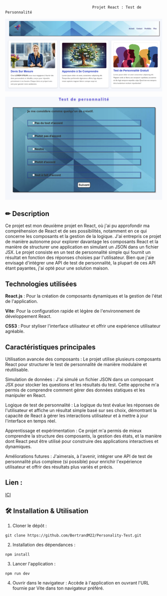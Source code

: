                                            Projet React : Test de Personnalité 
 ![preview](assets/preview.png)

  ![preview](assets/preview1.png)
## ✏ Description
Ce projet est mon deuxième projet en React, où j'ai pu approfondir ma compréhension de React et de ses possibilités, notamment en ce qui concerne les composants et la gestion de la logique. J'ai entrepris ce projet de manière autonome pour explorer davantage les composants React et la manière de structurer une application en simulant un JSON dans un fichier JSX. Le projet consiste en un test de personnalité simple qui fournit un résultat en fonction des réponses choisies par l'utilisateur. Bien que j'aie envisagé d'intégrer une API de test de personnalité, la plupart de ces API étant payantes, j'ai opté pour une solution maison.

##  Technologies utilisées
**React.js** : Pour la création de composants dynamiques et la gestion de l'état de l'application.

**Vite**: Pour la configuration rapide et légère de l'environnement de développement React.

**CSS3** : Pour styliser l'interface utilisateur et offrir une 
expérience utilisateur agréable.

## Caractéristiques principales 
Utilisation avancée des composants :
Le projet utilise plusieurs composants React pour structurer le test de personnalité de manière modulaire et réutilisable.

Simulation de données :
J'ai simulé un fichier JSON dans un composant JSX pour stocker les questions et les résultats du test. Cette approche m'a permis de comprendre comment gérer des données statiques et les manipuler en React.

 Logique de test de personnalité :
La logique du test évalue les réponses de l'utilisateur et affiche un résultat simple basé sur ses choix, démontrant la capacité de React à gérer les interactions utilisateur et à mettre à jour l'interface en temps réel.

Apprentissage et expérimentation :
Ce projet m'a permis de mieux comprendre la structure des composants, la gestion des états, et la manière dont React peut être utilisé pour construire des applications interactives et dynamiques.

Améliorations futures :
J'aimerais, à l'avenir, intégrer une API de test de personnalité plus complexe (si possible) pour enrichir l'expérience utilisateur et offrir des résultats plus variés et précis.

## Lien : 
[ICI](https://personality-test-git-master-maximes-projects-8b64083f.vercel.app/)

## 🛠️ Installation & Utilisation
1. Cloner le dépôt :

```
git clone https://github.com/BertrandM22/Personality-Test.git
```

2. Installation des dépendances :
```
npm install
```
3. Lancer l'application :
```
npm run dev
```
4. Ouvrir dans le navigateur :
Accède à l'application en ouvrant l'URL fournie par Vite dans ton navigateur préféré.
